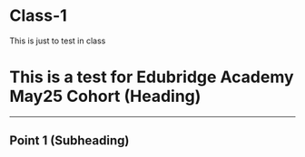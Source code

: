 # Class-1
This is just to test in class
# This is a test for Edubridge Academy May25 Cohort (Heading)
--- 
## Point 1 (Subheading)
